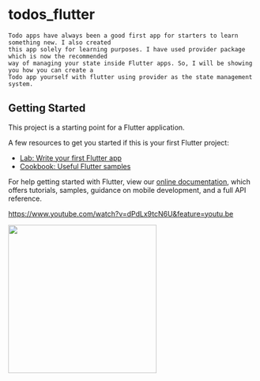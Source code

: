 # todos_flutter

    Todo apps have always been a good first app for starters to learn something new. I also created
    this app solely for learning purposes. I have used provider package which is now the recommended
    way of managing your state inside Flutter apps. So, I will be showing you how you can create a 
    Todo app yourself with flutter using provider as the state management system.

## Getting Started

This project is a starting point for a Flutter application.

A few resources to get you started if this is your first Flutter project:

- [Lab: Write your first Flutter app](https://flutter.dev/docs/get-started/codelab)
- [Cookbook: Useful Flutter samples](https://flutter.dev/docs/cookbook)

For help getting started with Flutter, view our
[online documentation](https://flutter.dev/docs), which offers tutorials,
samples, guidance on mobile development, and a full API reference.

https://www.youtube.com/watch?v=dPdLx9tcN6U&feature=youtu.be

<img src="https://user-images.githubusercontent.com/18132015/80591052-2ff33300-8a47-11ea-88d8-e53567941ae9.jpeg" width="300"/>
